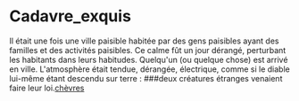 # Cadavre_exquis

Il était une fois une ville paisible habitée par des gens paisibles ayant des familles et des activités paisibles. Ce calme fût un jour dérangé, perturbant les habitants dans leurs habitudes. Quelqu'un (ou quelque chose) est arrivé en ville. L'atmosphère était tendue, dérangée, électrique, comme si le diable lui-même étant descendu sur terre : ###deux créatures étranges venaient faire leur loi.[chèvres](https://tenor.com/images/c7a4ecf4f06de18b05cf97ab7d37df01/tenor.gif?itemid=15040448)

